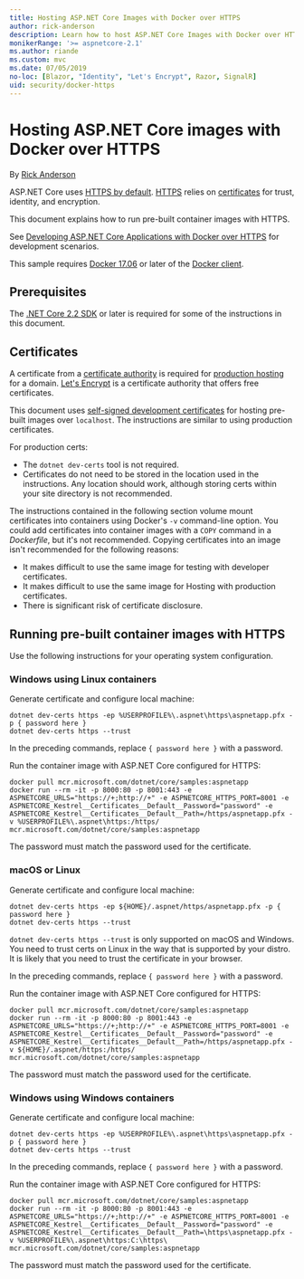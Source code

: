 ```yaml
---
title: Hosting ASP.NET Core Images with Docker over HTTPS
author: rick-anderson
description: Learn how to host ASP.NET Core Images with Docker over HTTPS
monikerRange: '>= aspnetcore-2.1'
ms.author: riande
ms.custom: mvc
ms.date: 07/05/2019
no-loc: [Blazor, "Identity", "Let's Encrypt", Razor, SignalR]
uid: security/docker-https
---
```

# Hosting ASP.NET Core images with Docker over HTTPS

By [Rick Anderson](https://twitter.com/RickAndMSFT)

ASP.NET Core uses [HTTPS by default](/aspnet/core/security/enforcing-ssl). [HTTPS](https://en.wikipedia.org/wiki/HTTPS) relies on [certificates](https://en.wikipedia.org/wiki/Public_key_certificate) for trust, identity, and encryption.

This document explains how to run pre-built container images with HTTPS.

See [Developing ASP.NET Core Applications with Docker over HTTPS](https://github.com/dotnet/dotnet-docker/blob/master/samples/run-aspnetcore-https-development.md) for development scenarios.

This sample requires [Docker 17.06](https://docs.docker.com/release-notes/docker-ce) or later of the [Docker client](https://www.docker.com/products/docker).

## Prerequisites

The [.NET Core 2.2 SDK](https://dotnet.microsoft.com/download) or later is required for some of the instructions in this document.

## Certificates

A certificate from a [certificate authority](https://wikipedia.org/wiki/Certificate_authority) is required for [production hosting](https://blogs.msdn.microsoft.com/webdev/2017/11/29/configuring-https-in-asp-net-core-across-different-platforms/) for a domain. [Let's Encrypt](https://letsencrypt.org/) is a certificate authority that offers free certificates.

This document uses [self-signed development certificates](https://en.wikipedia.org/wiki/Self-signed_certificate) for hosting pre-built images over `localhost`. The instructions are similar to using production certificates.

For production certs:

* The `dotnet dev-certs` tool is not required.
* Certificates do not need to be stored in the location used in the instructions. Any location should work, although storing certs within your site directory is not recommended.

The instructions contained in the following section volume mount certificates into containers using Docker's `-v` command-line option. You could add certificates into container images with a `COPY` command in a *Dockerfile*, but it's not recommended. Copying certificates into an image isn't recommended for the following reasons:

* It makes difficult to use the same image for testing with developer certificates.
* It makes difficult to use the same image for Hosting with production certificates.
* There is significant risk of certificate disclosure.

## Running pre-built container images with HTTPS

Use the following instructions for your operating system configuration.

### Windows using Linux containers

Generate certificate and configure local machine:

```dotnetcli
dotnet dev-certs https -ep %USERPROFILE%\.aspnet\https\aspnetapp.pfx -p { password here }
dotnet dev-certs https --trust
```

In the preceding commands, replace `{ password here }` with a password.

Run the container image with ASP.NET Core configured for HTTPS:

```console
docker pull mcr.microsoft.com/dotnet/core/samples:aspnetapp
docker run --rm -it -p 8000:80 -p 8001:443 -e ASPNETCORE_URLS="https://+;http://+" -e ASPNETCORE_HTTPS_PORT=8001 -e ASPNETCORE_Kestrel__Certificates__Default__Password="password" -e ASPNETCORE_Kestrel__Certificates__Default__Path=/https/aspnetapp.pfx -v %USERPROFILE%\.aspnet\https:/https/ mcr.microsoft.com/dotnet/core/samples:aspnetapp
```

The password must match the password used for the certificate.

### macOS or Linux

Generate certificate and configure local machine:

```dotnetcli
dotnet dev-certs https -ep ${HOME}/.aspnet/https/aspnetapp.pfx -p { password here }
dotnet dev-certs https --trust
```

`dotnet dev-certs https --trust` is only supported on macOS and Windows. You need to trust certs on Linux in the way that is supported by your distro. It is likely that you need to trust the certificate in your browser.

In the preceding commands, replace `{ password here }` with a password.

Run the container image with ASP.NET Core configured for HTTPS:

```console
docker pull mcr.microsoft.com/dotnet/core/samples:aspnetapp
docker run --rm -it -p 8000:80 -p 8001:443 -e ASPNETCORE_URLS="https://+;http://+" -e ASPNETCORE_HTTPS_PORT=8001 -e ASPNETCORE_Kestrel__Certificates__Default__Password="password" -e ASPNETCORE_Kestrel__Certificates__Default__Path=/https/aspnetapp.pfx -v ${HOME}/.aspnet/https:/https/ mcr.microsoft.com/dotnet/core/samples:aspnetapp
```

The password must match the password used for the certificate.

### Windows using Windows containers

Generate certificate and configure local machine:

```dotnetcli
dotnet dev-certs https -ep %USERPROFILE%\.aspnet\https\aspnetapp.pfx -p { password here }
dotnet dev-certs https --trust
```

In the preceding commands, replace `{ password here }` with a password.

Run the container image with ASP.NET Core configured for HTTPS:

```console
docker pull mcr.microsoft.com/dotnet/core/samples:aspnetapp
docker run --rm -it -p 8000:80 -p 8001:443 -e ASPNETCORE_URLS="https://+;http://+" -e ASPNETCORE_HTTPS_PORT=8001 -e ASPNETCORE_Kestrel__Certificates__Default__Password="password" -e ASPNETCORE_Kestrel__Certificates__Default__Path=\https\aspnetapp.pfx -v %USERPROFILE%\.aspnet\https:C:\https\ mcr.microsoft.com/dotnet/core/samples:aspnetapp
```

The password must match the password used for the certificate.
